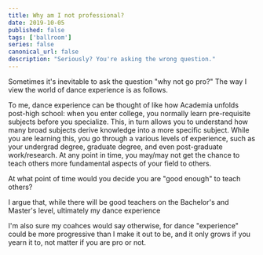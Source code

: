```yaml
---
title: Why am I not professional?
date: 2019-10-05
published: false
tags: ['ballroom']
series: false
canonical_url: false
description: "Seriously? You're asking the wrong question."
---
```


Sometimes it's inevitable to ask the question "why not go pro?" The way I view the world of dance experience is as follows.

To me, dance experience can be thought of like how Academia unfolds post-high school: when you enter college, you normally learn pre-requisite subjects before you specialize. This, in turn allows you to understand how many broad subjects derive knowledge into a more specific subject. While you are learning this, you go through a various levels of experience, such as your undergrad degree, graduate degree, and even post-graduate work/research. At any point in time, you may/may not get the chance to teach others more fundamental aspects of your field to others.

At what point of time would you decide you are "good enough" to teach others?

I argue that, while there will be good teachers on the Bachelor's and Master's level, ultimately my dance experience

I'm also sure my coahces would say otherwise, for dance "experience" could be more progressive than I make it out to be, and it only grows if you yearn it to, not matter if you are pro or not.
